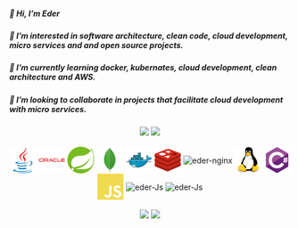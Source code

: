 <!---
edercnj/edercnj is a ✨ special ✨ repository because its `README.md` (this file) appears on your GitHub profile.
You can click the Preview link to take a look at your changes.
--->

##### 👋 Hi, I’m Eder
##### 👀 I’m interested in software architecture, clean code, cloud development, micro services and and open source projects.
##### 🌱 I’m currently learning docker, kubernates, cloud development, clean architecture and AWS.
##### 💞️ I’m looking to collaborate in projects that facilitate cloud development with micro services.
<div align="center"> 
  <a href = "mailto:edercnj@gmail.com"><img src="https://img.shields.io/badge/-Gmail-%23333?style=for-the-badge&logo=gmail&logoColor=white" target="_blank"></a>
  <a href="https://www.linkedin.com/public-profile/settings?trk=d_flagship3_profile_self_view_public_profile" target="_blank"><img src="https://img.shields.io/badge/-LinkedIn-%230077B5?style=for-the-badge&logo=linkedin&logoColor=white" target="_blank"></a> 
</div>
<div style="display: inline_block" align="center"><br>
  <img align="center" alt="eder-java" height="48" width="48" src="https://raw.githubusercontent.com/devicons/devicon/master/icons/java/java-original.svg">
  <img align="center" alt="eder-oracle" height="48" width="48" src="https://raw.githubusercontent.com/devicons/devicon/master/icons/oracle/oracle-original.svg">
  <img align="center" alt="eder-spring" height="48" width="48" src="https://raw.githubusercontent.com/devicons/devicon/master/icons/spring/spring-original.svg">
  <img align="center" alt="eder-mongo" height="48" width="48" src="https://raw.githubusercontent.com/devicons/devicon/master/icons/mongodb/mongodb-original.svg">
  <img align="center" alt="eder-docker" height="48" width="48" src="https://raw.githubusercontent.com/devicons/devicon/master/icons/docker/docker-original.svg">
  <img align="center" alt="eder-redis" height="48" width="48" src="https://raw.githubusercontent.com/devicons/devicon/master/icons/redis/redis-original.svg">
  <img align="center" alt="eder-nginx" height="48" width="48" src="https://img.icons8.com/color/48/000000/nginx.png">
  <img align="center" alt="eder-linux" height="48" width="48" src="https://raw.githubusercontent.com/devicons/devicon/master/icons/linux/linux-original.svg">
  <img align="center" alt="eder-Csharp" height="48" width="48" src="https://raw.githubusercontent.com/devicons/devicon/master/icons/csharp/csharp-original.svg">
  <img align="center" alt="eder-Js" height="48" width="48" src="https://raw.githubusercontent.com/devicons/devicon/master/icons/javascript/javascript-plain.svg">
  <img align="center" alt="eder-Js" height="48" width="48" src="https://img.icons8.com/color/48/000000/kubernetes.png">
  <img align="center" alt="eder-Js" height="48" width="48" src="https://img.icons8.com/color/48/000000/amazon-web-services.png">
</div>

<div align="center"><br>
  <img height="140em" src="https://github-readme-stats.vercel.app/api?username=edercnj&show_icons=true&include_all_commits=true&count_private=true"/>
  <img height="140em" src="https://github-readme-stats.vercel.app/api/top-langs/?username=edercnj&layout=compact&langs_count=7"/>
</div>
